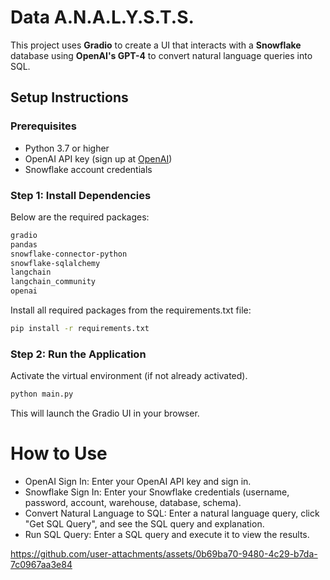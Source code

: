 # Data A.N.A.L.Y.S.T.S.

This project uses **Gradio** to create a UI that interacts with a **Snowflake** database using **OpenAI's GPT-4** to convert natural language queries into SQL.

## Setup Instructions

### Prerequisites
- Python 3.7 or higher
- OpenAI API key (sign up at [OpenAI](https://beta.openai.com/signup/))
- Snowflake account credentials

### Step 1: Install Dependencies
Below are the required packages:

```bash
gradio
pandas
snowflake-connector-python
snowflake-sqlalchemy
langchain
langchain_community
openai
```
Install all required packages from the requirements.txt file:
```bash
pip install -r requirements.txt
```
### Step 2: Run the Application
Activate the virtual environment (if not already activated).
```bash
python main.py
```
This will launch the Gradio UI in your browser.

# How to Use
- OpenAI Sign In: Enter your OpenAI API key and sign in.
- Snowflake Sign In: Enter your Snowflake credentials (username, password, account, warehouse, database, schema).
- Convert Natural Language to SQL: Enter a natural language query, click "Get SQL Query", and see the SQL query and explanation.
- Run SQL Query: Enter a SQL query and execute it to view the results.


https://github.com/user-attachments/assets/0b69ba70-9480-4c29-b7da-7c0967aa3e84


